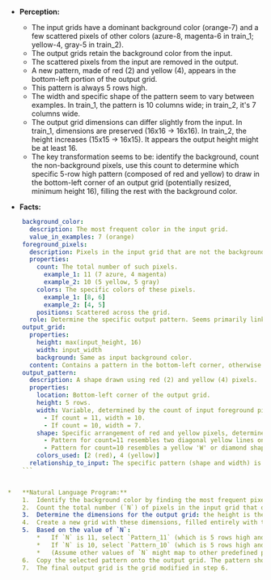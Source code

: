 *   **Perception:**
    *   The input grids have a dominant background color (orange-7) and a few scattered pixels of other colors (azure-8, magenta-6 in train_1; yellow-4, gray-5 in train_2).
    *   The output grids retain the background color from the input.
    *   The scattered pixels from the input are removed in the output.
    *   A new pattern, made of red (2) and yellow (4), appears in the bottom-left portion of the output grid.
    *   This pattern is always 5 rows high.
    *   The width and specific shape of the pattern seem to vary between examples. In train_1, the pattern is 10 columns wide; in train_2, it's 7 columns wide.
    *   The output grid dimensions can differ slightly from the input. In train_1, dimensions are preserved (16x16 -> 16x16). In train_2, the height increases (15x15 -> 16x15). It appears the output height might be at least 16.
    *   The key transformation seems to be: identify the background, count the non-background pixels, use this count to determine which specific 5-row high pattern (composed of red and yellow) to draw in the bottom-left corner of an output grid (potentially resized, minimum height 16), filling the rest with the background color.

*   **Facts:**
    
```yaml
    background_color:
      description: The most frequent color in the input grid.
      value_in_examples: 7 (orange)
    foreground_pixels:
      description: Pixels in the input grid that are not the background color.
      properties:
        count: The total number of such pixels.
          example_1: 11 (7 azure, 4 magenta)
          example_2: 10 (5 yellow, 5 gray)
        colors: The specific colors of these pixels.
          example_1: [8, 6]
          example_2: [4, 5]
        positions: Scattered across the grid.
      role: Determine the specific output pattern. Seems primarily linked to the count.
    output_grid:
      properties:
        height: max(input_height, 16)
        width: input_width
        background: Same as input background color.
      content: Contains a pattern in the bottom-left corner, otherwise filled with the background color.
    output_pattern:
      description: A shape drawn using red (2) and yellow (4) pixels.
      properties:
        location: Bottom-left corner of the output grid.
        height: 5 rows.
        width: Variable, determined by the count of input foreground pixels.
          - If count = 11, width = 10.
          - If count = 10, width = 7.
        shape: Specific arrangement of red and yellow pixels, determined by the count of input foreground pixels.
          - Pattern for count=11 resembles two diagonal yellow lines on a red background.
          - Pattern for count=10 resembles a yellow 'W' or diamond shape on a red background.
        colors_used: [2 (red), 4 (yellow)]
      relationship_to_input: The specific pattern (shape and width) is selected based on the count of foreground pixels in the input. The input foreground pixels themselves (colors and locations) are otherwise ignored.
    ```


*   **Natural Language Program:**
    1.  Identify the background color by finding the most frequent pixel value in the input grid.
    2.  Count the total number (`N`) of pixels in the input grid that do *not* match the background color.
    3.  Determine the dimensions for the output grid: the height is the maximum of the input height and 16, and the width is the same as the input width.
    4.  Create a new grid with these dimensions, filled entirely with the identified background color.
    5.  Based on the value of `N`:
        *   If `N` is 11, select `Pattern_11` (which is 5 rows high and 10 columns wide, with a specific arrangement of red-2 and yellow-4 pixels). Set the pattern width `W` to 10.
        *   If `N` is 10, select `Pattern_10` (which is 5 rows high and 7 columns wide, with a different specific arrangement of red-2 and yellow-4 pixels). Set the pattern width `W` to 7.
        *   (Assume other values of `N` might map to other predefined patterns and widths).
    6.  Copy the selected pattern onto the output grid. The pattern should occupy the rectangular region covering the last 5 rows (from `output_height - 5` to `output_height - 1`) and the first `W` columns (from `0` to `W - 1`).
    7.  The final output grid is the grid modified in step 6.